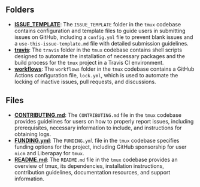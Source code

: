 ## Folders
- **[ISSUE_TEMPLATE](.github/ISSUE_TEMPLATE.driver.md)**: The `ISSUE_TEMPLATE` folder in the `tmux` codebase contains configuration and template files to guide users in submitting issues on GitHub, including a `config.yml` file to prevent blank issues and a `use-this-issue-template.md` file with detailed submission guidelines.
- **[travis](.github/travis.driver.md)**: The `travis` folder in the `tmux` codebase contains shell scripts designed to automate the installation of necessary packages and the build process for the `tmux` project in a Travis CI environment.
- **[workflows](.github/workflows.driver.md)**: The `workflows` folder in the `tmux` codebase contains a GitHub Actions configuration file, `lock.yml`, which is used to automate the locking of inactive issues, pull requests, and discussions.

## Files
- **[CONTRIBUTING.md](.github/CONTRIBUTING.md.driver.md)**: The `CONTRIBUTING.md` file in the `tmux` codebase provides guidelines for users on how to properly report issues, including prerequisites, necessary information to include, and instructions for obtaining logs.
- **[FUNDING.yml](.github/FUNDING.yml.driver.md)**: The `FUNDING.yml` file in the `tmux` codebase specifies funding options for the project, including GitHub sponsorship for user `nicm` and Liberapay for `tmux`.
- **[README.md](.github/README.md.driver.md)**: The `README.md` file in the `tmux` codebase provides an overview of tmux, its dependencies, installation instructions, contribution guidelines, documentation resources, and support information.
